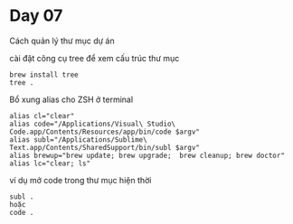 # Day 07

Cách quản lý thư mục dự án

cài đặt công cụ tree để xem cấu trúc thư mục
```
brew install tree
tree .

```

Bổ xung alias cho ZSH ở terminal
```
alias cl="clear"
alias code="/Applications/Visual\ Studio\ Code.app/Contents/Resources/app/bin/code $argv"
alias subl="/Applications/Sublime\ Text.app/Contents/SharedSupport/bin/subl $argv"
alias brewup="brew update; brew upgrade;  brew cleanup; brew doctor"
alias lc="clear; ls"
```

 ví dụ mở code trong thư mục hiện thời
 ```
 subl .
 hoặc
 code .
 ```